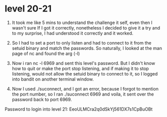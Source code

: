 # level 20-21

1. It took me like 5 mins to understand the challenge it self, even then I wasn't sure If I got it correctly, nonetheless I decided to give it a try and to my surprise, I had understood it correctly and it worked.

2. So I had to set a port to only listen and had to connect to it from the setuid binary and match the passwords. So naturally, I looked at the man page of nc and found the arg (-l)

3. Now i ran nc -l 6969 and sent this level's password. But I didn't know how to quit or make the port stop listening, and if making it to stop listening, would not allow the setuid binary to connect to it, so I logged into bandit on another terminal window.

4. Now I used ./suconnect, and I got an error, because I forgot to mention the port number, so I ran ./suconnect 6969 and voila, it sent over the password back to port 6969.


Password to login into level 21: EeoULMCra2q0dSkYj561DX7s1CpBuOBt